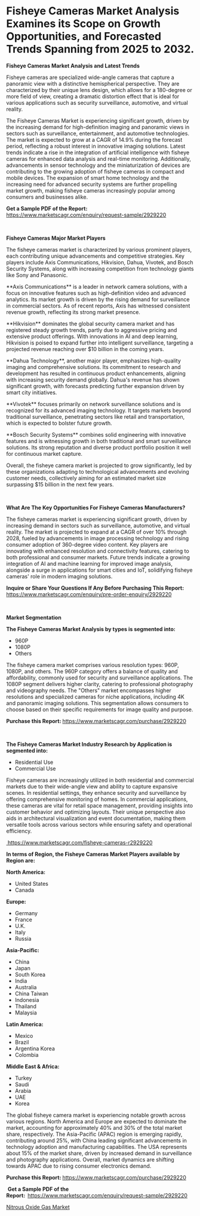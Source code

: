 <p><h1>Fisheye Cameras Market Analysis Examines its Scope on Growth Opportunities, and Forecasted Trends Spanning from 2025 to 2032.</h1></p><p><strong>Fisheye Cameras Market Analysis and Latest Trends</strong></p>
<p><p>Fisheye cameras are specialized wide-angle cameras that capture a panoramic view with a distinctive hemispherical perspective. They are characterized by their unique lens design, which allows for a 180-degree or more field of view, creating a dramatic distortion effect that is ideal for various applications such as security surveillance, automotive, and virtual reality.</p><p>The Fisheye Cameras Market is experiencing significant growth, driven by the increasing demand for high-definition imaging and panoramic views in sectors such as surveillance, entertainment, and automotive technologies. The market is expected to grow at a CAGR of 14.9% during the forecast period, reflecting a robust interest in innovative imaging solutions. Latest trends indicate a rise in the integration of artificial intelligence with fisheye cameras for enhanced data analysis and real-time monitoring. Additionally, advancements in sensor technology and the miniaturization of devices are contributing to the growing adoption of fisheye cameras in compact and mobile devices. The expansion of smart home technology and the increasing need for advanced security systems are further propelling market growth, making fisheye cameras increasingly popular among consumers and businesses alike.</p></p>
<p><strong>Get a Sample PDF of the Report:&nbsp;</strong> <a href="https://www.marketscagr.com/enquiry/request-sample/2929220?utm_campaign=2822&utm_medium=2&utm_source=Github&utm_content=ia&utm_term=12032025&utm_id=fisheye-cameras">https://www.marketscagr.com/enquiry/request-sample/2929220</a></p>
<p>&nbsp;</p>
<p><strong>Fisheye Cameras Major Market Players</strong></p>
<p><p>The fisheye cameras market is characterized by various prominent players, each contributing unique advancements and competitive strategies. Key players include Axis Communications, Hikvision, Dahua, Vivotek, and Bosch Security Systems, along with increasing competition from technology giants like Sony and Panasonic.</p><p>**Axis Communications** is a leader in network camera solutions, with a focus on innovative features such as high-definition video and advanced analytics. Its market growth is driven by the rising demand for surveillance in commercial sectors. As of recent reports, Axis has witnessed consistent revenue growth, reflecting its strong market presence.</p><p>**Hikvision** dominates the global security camera market and has registered steady growth trends, partly due to aggressive pricing and extensive product offerings. With innovations in AI and deep learning, Hikvision is poised to expand further into intelligent surveillance, targeting a projected revenue reaching over $10 billion in the coming years.</p><p>**Dahua Technology**, another major player, emphasizes high-quality imaging and comprehensive solutions. Its commitment to research and development has resulted in continuous product enhancements, aligning with increasing security demand globally. Dahua's revenue has shown significant growth, with forecasts predicting further expansion driven by smart city initiatives.</p><p>**Vivotek** focuses primarily on network surveillance solutions and is recognized for its advanced imaging technology. It targets markets beyond traditional surveillance, penetrating sectors like retail and transportation, which is expected to bolster future growth.</p><p>**Bosch Security Systems** combines solid engineering with innovative features and is witnessing growth in both traditional and smart surveillance solutions. Its strong reputation and diverse product portfolio position it well for continuous market capture.</p><p>Overall, the fisheye camera market is projected to grow significantly, led by these organizations adapting to technological advancements and evolving customer needs, collectively aiming for an estimated market size surpassing $15 billion in the next few years.</p></p>
<p>&nbsp;</p>
<p><strong>What Are The Key Opportunities For Fisheye Cameras Manufacturers?</strong></p>
<p><p>The fisheye cameras market is experiencing significant growth, driven by increasing demand in sectors such as surveillance, automotive, and virtual reality. The market is projected to expand at a CAGR of over 10% through 2028, fueled by advancements in image processing technology and rising consumer adoption of 360-degree video content. Key players are innovating with enhanced resolution and connectivity features, catering to both professional and consumer markets. Future trends indicate a growing integration of AI and machine learning for improved image analysis, alongside a surge in applications for smart cities and IoT, solidifying fisheye cameras' role in modern imaging solutions.</p></p>
<p><strong>Inquire or Share Your Questions If Any Before Purchasing This Report:</strong> <a href="https://www.marketscagr.com/enquiry/pre-order-enquiry/2929220?utm_campaign=2822&utm_medium=2&utm_source=Github&utm_content=ia&utm_term=12032025&utm_id=fisheye-cameras">https://www.marketscagr.com/enquiry/pre-order-enquiry/2929220</a></p>
<p>&nbsp;</p>
<p><strong>Market Segmentation</strong></p>
<p><strong>The Fisheye Cameras Market Analysis by types is segmented into:</strong></p>
<p><ul><li>960P</li><li>1080P</li><li>Others</li></ul></p>
<p><p>The fisheye camera market comprises various resolution types: 960P, 1080P, and others. The 960P category offers a balance of quality and affordability, commonly used for security and surveillance applications. The 1080P segment delivers higher clarity, catering to professional photography and videography needs. The "Others" market encompasses higher resolutions and specialized cameras for niche applications, including 4K and panoramic imaging solutions. This segmentation allows consumers to choose based on their specific requirements for image quality and purpose.</p></p>
<p><strong>Purchase this Report:&nbsp;</strong><a href="https://www.marketscagr.com/purchase/2929220?utm_campaign=2822&utm_medium=2&utm_source=Github&utm_content=ia&utm_term=12032025&utm_id=fisheye-cameras">https://www.marketscagr.com/purchase/2929220</a></p>
<p>&nbsp;</p>
<p><strong>The Fisheye Cameras Market Industry Research by Application is segmented into:</strong></p>
<p><ul><li>Residential Use</li><li>Commercial Use</li></ul></p>
<p><p>Fisheye cameras are increasingly utilized in both residential and commercial markets due to their wide-angle view and ability to capture expansive scenes. In residential settings, they enhance security and surveillance by offering comprehensive monitoring of homes. In commercial applications, these cameras are vital for retail space management, providing insights into customer behavior and optimizing layouts. Their unique perspective also aids in architectural visualization and event documentation, making them versatile tools across various sectors while ensuring safety and operational efficiency.</p></p>
<p><a href="https://www.marketscagr.com/fisheye-cameras-r2929220?utm_campaign=2822&utm_medium=2&utm_source=Github&utm_content=ia&utm_term=12032025&utm_id=fisheye-cameras">&nbsp;https://www.marketscagr.com/fisheye-cameras-r2929220</a></p>
<p><strong>In terms of Region, the Fisheye Cameras Market Players available by Region are:</strong></p>
<p>
    <p> <strong> North America: </strong>
        <ul>
            <li>United States</li>
            <li>Canada</li>
        </ul>
        </p> 
    <p> <strong> Europe: </strong>
        <ul>
            <li>Germany</li>
            <li>France</li>
            <li>U.K.</li>
            <li>Italy</li>
            <li>Russia</li>
        </ul>
        </p> 
    <p> <strong> Asia-Pacific: </strong>
        <ul>
            <li>China</li>
            <li>Japan</li>
            <li>South Korea</li>
            <li>India</li>
            <li>Australia</li>
            <li>China Taiwan</li>
            <li>Indonesia</li>
            <li>Thailand</li>
            <li>Malaysia</li>
        </ul>
        </p> 
    <p> <strong> Latin America: </strong>
        <ul>
            <li>Mexico</li>
            <li>Brazil</li>
            <li>Argentina Korea</li>
            <li>Colombia</li>
        </ul>
        </p> 
    <p> <strong> Middle East & Africa: </strong>
        <ul>
            <li>Turkey</li>
            <li>Saudi</li>
            <li>Arabia</li>
            <li>UAE</li>
            <li>Korea</li>
        </ul>
    </p>
    </p>
<p><p>The global fisheye camera market is experiencing notable growth across various regions. North America and Europe are expected to dominate the market, accounting for approximately 40% and 30% of the total market share, respectively. The Asia-Pacific (APAC) region is emerging rapidly, contributing around 25%, with China leading significant advancements in technology adoption and manufacturing capabilities. The USA represents about 15% of the market share, driven by increased demand in surveillance and photography applications. Overall, market dynamics are shifting towards APAC due to rising consumer electronics demand.</p></p>
<p><strong>Purchase this Report: </strong><a href="https://www.marketscagr.com/purchase/2929220?utm_campaign=2822&utm_medium=2&utm_source=Github&utm_content=ia&utm_term=12032025&utm_id=fisheye-cameras">https://www.marketscagr.com/purchase/2929220</a></p>
<p>&nbsp;<strong>Get a Sample PDF of the Report:&nbsp;&nbsp;</strong><a href="https://www.marketscagr.com/enquiry/request-sample/2929220?utm_campaign=2822&utm_medium=2&utm_source=Github&utm_content=ia&utm_term=12032025&utm_id=fisheye-cameras">https://www.marketscagr.com/enquiry/request-sample/2929220</a></p>
<p><strong></strong></p>
<p><p><a href="https://github.com/chikenmhamdi/Market-Research-Report-List-1/blob/main/nitrous-oxide-gas-market.md?utm_campaign=2822&utm_medium=2&utm_source=Github&utm_content=ia&utm_term=12032025&utm_id=fisheye-cameras">Nitrous Oxide Gas Market</a></p></p>